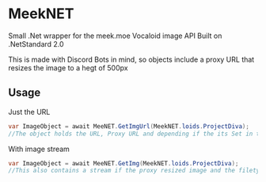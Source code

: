 # MeekNET
Small .Net wrapper for the meek.moe Vocaloid image API
Built on .NetStandard 2.0

This is made with Discord Bots in mind, so objects include a proxy URL that resizes the image to a hegt of 500px

## Usage

Just the URL
```cs
var ImageObject = await MeeNET.GetImgUrl(MeekNET.loids.ProjectDiva);
//The object holds the URL, Proxy URL and depending if the its Set in the API DB, a creator message 
```

With image stream
```cs
var ImageObject = await MeeNET.GetImg(MeekNET.loids.ProjectDiva);
//This also contains a stream if the proxy resized image and the filetype 
```

